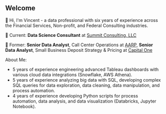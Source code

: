 ## Welcome

👋 Hi, I'm Vincent - a data professional with six years of experience across the Financial Services, Non-profit, and Federal Consulting industries.

💼 Current: **Data Science Consultant** at [Summit Consulting, LLC](https://www.summitllc.us/about)

💼 Former: **Senior Data Analyst**, Call Center Operations at [AARP](https://www.aarp.org/about-aarp/), **Senior Data Analyst**, Small Business Deposit Strategy & Pricing at [Capital One](https://www.capitalone.com/about/)

About Me:
- 5 years of experience engineering advanced Tableau dashboards with various cloud data integrations (Snowflake, AWS Athena).
- 5 years of experience analyzing big data with SQL, developing complex SQL queries for data exploration, data cleaning, data manipulation, and process automation.
- 4 years of experience developing Python scripts for process automation, data analysis, and data visualization (Databricks, Jupyter Notebook).

<!--
**VincentZhao-viz/VincentZhao-viz** is a ✨ _special_ ✨ repository because its `README.md` (this file) appears on your GitHub profile.

Here are some ideas to get you started:

- 🔭 I’m currently working on ...
- 🌱 I’m currently learning ...
- 👯 I’m looking to collaborate on ...
- 🤔 I’m looking for help with ...
- 💬 Ask me about ...
- 📫 How to reach me: ...
- 😄 Pronouns: ...
- ⚡ Fun fact: ...
-->
